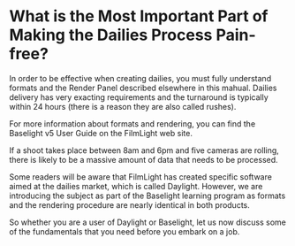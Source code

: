 # What is the Most Important Part of Making the Dailies Process Pain-free?

In order to be effective when creating dailies, you must fully understand formats and the Render Panel described elsewhere in this mahual. Dailies delivery has very exacting requirements and the turnaround is typically within 24 hours \(there is a reason they are also called rushes\).

For more information about formats and rendering, you can find the Baselight v5 User Guide on the FilmLight web site.

If a shoot takes place between 8am and 6pm and five cameras are rolling, there is likely to be a massive amount of data that needs to be processed.

Some readers will be aware that FilmLight has created specific software aimed at the dailies market, which is called Daylight. However, we are introducing the subject as part of the Baselight learning program as formats and the rendering procedure are nearly identical in both products.

So whether you are a user of Daylight or Baselight, let us now discuss some of the fundamentals that you need before you embark on a job.

